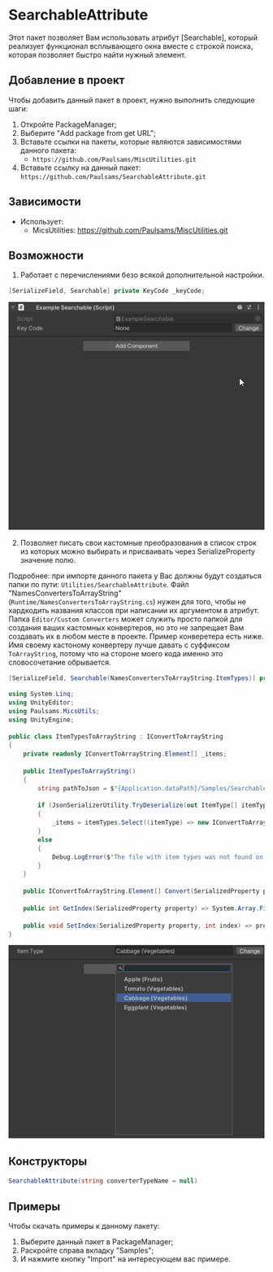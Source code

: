 # SearchableAttribute
Этот пакет позволяет Вам использовать атрибут [Searchable], который реализует функционал всплывающего окна вместе с строкой поиска, которая позволяет быстро найти нужный элемент.

## Добавление в проект
Чтобы добавить данный пакет в проект, нужно выполнить следующие шаги:
1) Откройте PackageManager;
2) Выберите "Add package from get URL";
3) Вставьте ссылки на пакеты, которые являются зависимостями данного пакета:
    + `https://github.com/Paulsams/MiscUtilities.git`
3) Вставьте ссылку на данный пакет: `https://github.com/Paulsams/SearchableAttribute.git`

## Зависимости
- Использует:
    + MicsUtilities: https://github.com/Paulsams/MiscUtilities.git
	
## Возможности
1) Работает с перечислениями безо всякой дополнительной настройки.
```cs
[SerializeField, Searchable] private KeyCode _keyCode;
```

![image](https://github.com/Paulsams/SearchableAttribute/blob/master/Documentation~/Enum%20Example.gif)

2) Позволяет писать свои кастомные преобразования в список строк из которых можно выбирать и присваивать через SerializeProperty значение полю.

Подробнее:
при импорте данного пакета у Вас должны будут создаться папки по пути: `Utilities/SearchableAttribute`. Файл "NamesConvertersToArrayString" (`Runtime/NamesConvertersToArrayString.cs`) нужен для того, чтобы не хардкодить названия классов при написании их аргументом в атрибут. Папка `Editor/Custom Converters` может служить просто папкой для создания ваших кастомных конвертеров, но это не запрещает Вам создавать их в любом месте в проекте. Пример конверетера есть ниже. Имя своему кастоному конвертеру лучше давать с суффиксом `ToArrayString`, потому что на стороне моего кода именно это словосочетание обрывается.

```cs
[SerializeField, Searchable(NamesConvertersToArrayString.ItemTypes)] private string _itemType;
```

```cs
using System.Linq;
using UnityEditor;
using Paulsams.MicsUtils;
using UnityEngine;

public class ItemTypesToArrayString : IConvertToArrayString
{
    private readonly IConvertToArrayString.Element[] _items;

    public ItemTypesToArrayString()
    {
        string pathToJson = $"{Application.dataPath}/Samples/SearchableAttribute/Example Enum and One Custom Converter/Runtime/ItemTypes/ItemsTypes.json";

        if (JsonSerializerUtility.TryDeserialize(out ItemType[] itemTypes, pathToJson))
        {
            _items = itemTypes.Select((itemType) => new IConvertToArrayString.Element(itemType.Name, itemType.Category)).ToArray();
        }
        else
        {
            Debug.LogError($"The file with item types was not found on the path: {pathToJson}");
        }
    }

    public IConvertToArrayString.Element[] Convert(SerializedProperty property) => _items;

    public int GetIndex(SerializedProperty property) => System.Array.FindIndex(_items, (element) => element.Name == property.stringValue);

    public void SetIndex(SerializedProperty property, int index) => property.stringValue = _items[index].Name;
}
```

![image](https://github.com/Paulsams/SearchableAttribute/blob/master/Documentation~/Custom%20Converter.png)

## Конструкторы
```cs
SearchableAttribute(string converterTypeName = null)
```

## Примеры
Чтобы скачать примеры к данному пакету:
1) Выберите данный пакет в PackageManager;
2) Раскройте справа вкладку "Samples";
3) И нажмите кнопку "Import" на интересующем вас примере.
